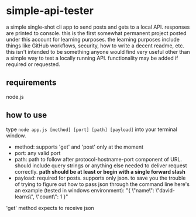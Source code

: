 # simple-api-tester

a simple single-shot cli app to send posts and gets to a local API. responses are printed to console. this is the first somewhat permanent project posted under this account for learning purposes. the learning purposes include things like GitHub workflows, security, how to write a decent readme, etc. this isn't intended to be something anyone would find very useful other than a simple way to test a locally running API. functionality may be added if required or requested.

## requirements

node.js

## how to use

type `node app.js [method] [port] [path] [payload]` into your terminal window.
- method: supports 'get' and 'post' only at the moment
- port: any valid port
- path: path to follow after protocol-hostname-port component of URL. should include query strings or anything else needed to deliver request correctly. **path should be at least or begin with a single forward slash**
- payload: required for posts. supports only json. to save you the trouble of trying to figure out how to pass json through the command line here's an example (tested in windows environment): "{ \\"name\\": \\"david-learns\\", \\"count\\": 1 }"

'get' method expects to receive json